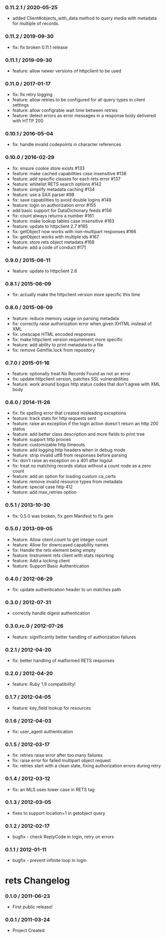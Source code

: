 ### 0.11.2.1 / 2020-05-25

* added Client#objects_with_data method to query media with metadata for multiple of records.

### 0.11.2 / 2019-09-30

* fix: fix broken 0.11.1 release

### 0.11.1 / 2019-09-30

* feature: allow newer versions of httpclient to be used

### 0.11.0 / 2017-01-17

* fix: fix retry logging
* feature: allow retries to be configured for all query types in client settings
* feature: allow configrable wait time between retries
* feature: detect errors as error messages in a response body delivered with HTTP 200

### 0.10.1 / 2016-05-04

* fix: handle invalid codepoints in character references

### 0.10.0 / 2016-02-29

* fix: ensure cookie store exists #133
* feature: make cached capabilities case insensitive #136
* feature: add specific classes for each rets error #137
* feature: whitelist RETS search options #142
* feature: simplify metadata caching #134
* feature: use a SAX parser #98
* fix: save capabilities to avoid double logins #148
* feature: login on authorization error #155
* add basic support for DataDictionary feeds #156
* fix: count always returns a number #161
* feature: make lookup tables case insensitive #163
* feature: update to httpclient 2.7 #165
* fix: getObject now works with non-multipart responses #166
* fix: getObject works with multiple ids #167
* feature: store rets object metadata #168
* feature: add a code of conduct #171

### 0.9.0 / 2015-06-11

* feature: update to httpclient 2.6

### 0.8.1 / 2015-06-09

* fix: actually make the httpclient version more specific this time

### 0.8.0 / 2015-06-09

* feature: reduce memory usage on parsing metadata
* fix: correctly raise authorization error when given XHTML instead of XML
* fix: unescape HTML encoded responses
* fix: make httpclient version requirement more specific
* feature: add ability to print metadata to a file
* fix: remove Gemfile.lock from repository

### 0.7.0 / 2015-01-16

* feature: optionally treat No Records Found as not an error
* fix: update httpclient version, patches SSL vulnerabilities
* feature: work around bogus http status codes that don't agree with XML body

### 0.6.0 / 2014-11-26

* fix: fix spelling error that created misleading exceptions
* feature: track stats for http requests sent
* feature: raise an exception if the login action doesn't return an http 200 status
* feature: add better class description and more fields to print tree
* feature: support http proxies
* feature: customizable http timeouts
* feature: add logging http headers when in debug mode
* feature: strip invalid utf8 from responses before parsing
* fix: don't raise an exception on a 401 after logout
* fix: treat no matching records status without a count node as a zero count
* feature: add an option for loading custom ca_certs
* feature: remove invalid resource types from metadata
* feature: special case http 412
* feature: add max_retries option

### 0.5.1 / 2013-10-30

* fix: 0.5.0 was broken, fix gem Manifest to fix gem

### 0.5.0 / 2013-09-05

* feature: Allow client.count to get integer count
* feature: Allow for downcased capability names
* fix: Handle the rets element being empty
* feature: Instrument rets client with stats reporting
* feature: Add a locking client
* feature: Support Basic Authentication

### 0.4.0 / 2012-08-29

* fix: update authentication header to uri matches path

### 0.3.0 / 2012-07-31

* correctly handle digest authentication

### 0.3.0.rc.0 / 2012-07-26

* feature: significantly better handling of authorization failures

### 0.2.1 / 2012-04-20

* fix: better handling of malformed RETS responses

### 0.2.0 / 2012-04-20

* feature: Ruby 1.9 compatibility!

### 0.1.7 / 2012-04-05

* feature: key_field lookup for resources

### 0.1.6 / 2012-04-03

* fix: user_agent authentication

### 0.1.5 / 2012-03-17

* fix: retries raise error after too many failures
* fix: raise error for failed multipart object request
* fix: retries start with a clean slate, fixing authorization errors during retry

### 0.1.4 / 2012-03-12

* fix: an MLS uses lower case in RETS tag

### 0.1.3 / 2012-03-05

* fixes to support location=1 in getobject query

### 0.1.2 / 2012-02-17

* bugfix - check ReplyCode in login, retry on errors

### 0.1.1 / 2012-01-11

* bugfix - prevent infinite loop in login

# rets Changelog

### 0.1.0 / 2011-06-23

* First public release!

### 0.0.1 / 2011-03-24

* Project Created
